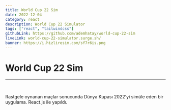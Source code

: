 ```yaml
---
title: World Cup 22 Sim
date: 2022-12-04
category: react
description: World Cup 22 Simulator
tags: ["react", "tailwindcss"]
githubLink: https://github.com/ademhatay/world-cup-22-sim
liveLink: world-cup-22-simulator.surge.sh/
banner: https://i.hizliresim.com/sf7r6is.png
---
```


# World Cup 22 Sim
---

<br />

Rastgele oynanan maçlar sonucunda Dünya Kupası 2022'yi simüle eden bir uygulama. React.js ile yapıldı.
